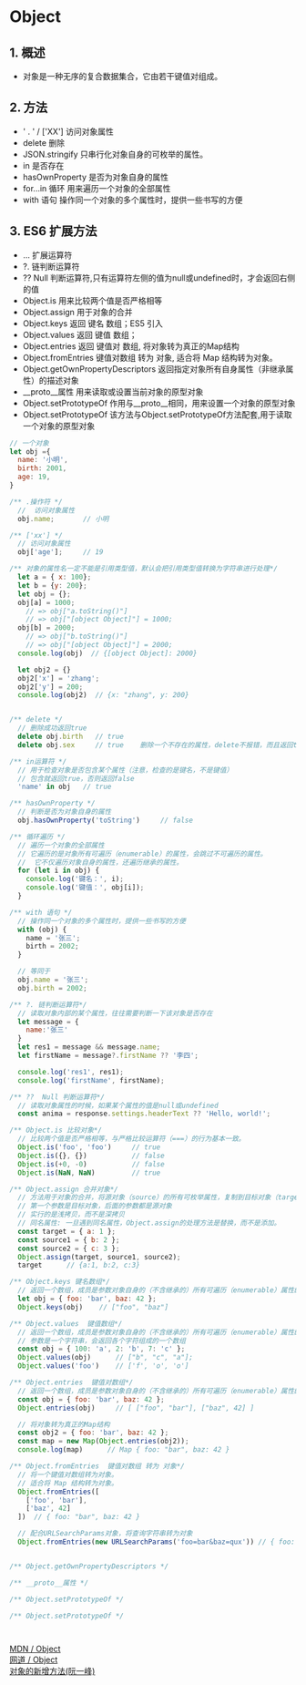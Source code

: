 # Object 

## 1. 概述
- 对象是一种无序的复合数据集合，它由若干键值对组成。    

## 2. 方法

- ' . '  /  ['XX']     访问对象属性
- delete               删除 
- JSON.stringify       只串行化对象自身的可枚举的属性。
- in                   是否存在  
- hasOwnProperty       是否为对象自身的属性  
- for...in             循环 用来遍历一个对象的全部属性
- with 语句            操作同一个对象的多个属性时，提供一些书写的方便  

## 3. ES6 扩展方法
  - ...                   扩展运算符
  - ?.                    链判断运算符
  - ??                    Null 判断运算符,只有运算符左侧的值为null或undefined时，才会返回右侧的值
  - Object.is             用来比较两个值是否严格相等    
  - Object.assign         用于对象的合并    
  - Object.keys           返回 键名   数组；ES5 引入    
  - Object.values         返回 键值   数组；    
  - Object.entries        返回 键值对 数组, 将对象转为真正的Map结构    
  - Object.fromEntries    键值对数组 转为 对象, 适合将 Map 结构转为对象。    
  - Object.getOwnPropertyDescriptors  返回指定对象所有自身属性（非继承属性）的描述对象    
  - __proto__属性                     用来读取或设置当前对象的原型对象    
  - Object.setPrototypeOf             作用与__proto__相同，用来设置一个对象的原型对象   
  - Object.setPrototypeOf             该方法与Object.setPrototypeOf方法配套,用于读取一个对象的原型对象    

```js
// 一个对象
let obj ={
  name: '小明',
  birth: 2001,
  age: 19,
}

/** .操作符 */
  //  访问对象属性 
  obj.name;       // 小明  

/** ['xx'] */
  // 访问对象属性     
  obj['age'];     // 19  

/** 对象的属性名一定不能是引用类型值，默认会把引用类型值转换为字符串进行处理*/   
  let a = { x: 100};
  let b = {y: 200};
  let obj = {};
  obj[a] = 1000;
    // => obj["a.toString()"]
    // => obj["[object Object]"] = 1000;
  obj[b] = 2000;
    // => obj["b.toString()"]
    // => obj["[object Object]"] = 2000;
  console.log(obj)  // {[object Object]: 2000}

  let obj2 = {}
  obj2['x'] = 'zhang';
  obj2['y'] = 200;
  console.log(obj2)  // {x: "zhang", y: 200}


/** delete */
  // 删除成功返回true
  delete obj.birth   // true    
  delete obj.sex     // true    删除一个不存在的属性，delete不报错，而且返回true。

/** in运算符 */
  // 用于检查对象是否包含某个属性（注意，检查的是键名，不是键值）
  // 包含就返回true，否则返回false  
  'name' in obj   // true  

/** hasOwnProperty */
  // 判断是否为对象自身的属性
  obj.hasOwnProperty('toString')     // false 

/** 循环遍历 */
  // 遍历一个对象的全部属性
  // 它遍历的是对象所有可遍历（enumerable）的属性，会跳过不可遍历的属性。
  //  它不仅遍历对象自身的属性，还遍历继承的属性。
  for (let i in obj) {              
    console.log('键名：', i);
    console.log('键值：', obj[i]);
  }

/** with 语句 */
  // 操作同一个对象的多个属性时，提供一些书写的方便
  with (obj) {    
    name = '张三';
    birth = 2002; 
  }               

  // 等同于
  obj.name = '张三';
  obj.birth = 2002;

```

```js
/** ?. 链判断运算符*/
  // 读取对象内部的某个属性，往往需要判断一下该对象是否存在
  let message = {
    name:'张三'
  }
  let res1 = message && message.name;
  let firstName = message?.firstName ?? '李四';

  console.log('res1', res1);
  console.log('firstName', firstName);

/** ??  Null 判断运算符*/
  // 读取对象属性的时候，如果某个属性的值是null或undefined
  const anima = response.settings.headerText ?? 'Hello, world!';

/** Object.is 比较对象*/
  // 比较两个值是否严格相等，与严格比较运算符（===）的行为基本一致。
  Object.is('foo', 'foo')     // true
  Object.is({}, {})           // false
  Object.is(+0, -0)           // false
  Object.is(NaN, NaN)         // true

/** Object.assign 合并对象*/ 
  // 方法用于对象的合并，将源对象（source）的所有可枚举属性，复制到目标对象（target）;
  // 第一个参数是目标对象，后面的参数都是源对象
  // 实行的是浅拷贝，而不是深拷贝
  // 同名属性: 一旦遇到同名属性，Object.assign的处理方法是替换，而不是添加。
  const target = { a: 1 };
  const source1 = { b: 2 };
  const source2 = { c: 3 };
  Object.assign(target, source1, source2);
  target      // {a:1, b:2, c:3}

/** Object.keys 键名数组*/
  // 返回一个数组，成员是参数对象自身的（不含继承的）所有可遍历（enumerable）属性的键名。
  let obj = { foo: 'bar', baz: 42 };
  Object.keys(obj)    // ["foo", "baz"]

/** Object.values  键值数组*/   
  // 返回一个数组，成员是参数对象自身的（不含继承的）所有可遍历（enumerable）属性的键值。
  // 参数是一个字符串，会返回各个字符组成的一个数组
  const obj = { 100: 'a', 2: 'b', 7: 'c' };
  Object.values(obj)      // ["b", "c", "a"];
  Object.values('foo')    // ['f', 'o', 'o']

/** Object.entries  键值对数组*/  
  // 返回一个数组，成员是参数对象自身的（不含继承的）所有可遍历（enumerable）属性的键值对数组。
  const obj = { foo: 'bar', baz: 42 };
  Object.entries(obj)     // [ ["foo", "bar"], ["baz", 42] ]

  // 将对象转为真正的Map结构
  const obj2 = { foo: 'bar', baz: 42 };
  const map = new Map(Object.entries(obj2));
  console.log(map)      // Map { foo: "bar", baz: 42 }

/** Object.fromEntries  键值对数组 转为 对象*/  
  // 将一个键值对数组转为对象。
  // 适合将 Map 结构转为对象。
  Object.fromEntries([
    ['foo', 'bar'],
    ['baz', 42]
  ])  // { foo: "bar", baz: 42 }

  // 配合URLSearchParams对象，将查询字符串转为对象
  Object.fromEntries(new URLSearchParams('foo=bar&baz=qux')) // { foo: "bar", baz: "qux" }


/** Object.getOwnPropertyDescriptors */

/** __proto__属性 */

/** Object.setPrototypeOf */

/** Object.setPrototypeOf */   




```

[MDN / Object](https://developer.mozilla.org/zh-CN/docs/Web/JavaScript/Reference/Global_Objects/Object)  
[网道 / Object](https://wangdoc.com/javascript/types/object.html)  
[对象的新增方法(阮一峰)](https://es6.ruanyifeng.com/#docs/object-methods) 